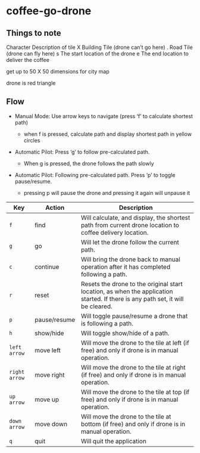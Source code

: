# coffee-go-drone

## Things to note

Character Description of tile 
X Building Tile (drone can’t go here) 
. Road Tile (drone can fly here) 
s The start location of the drone 
e The end location to deliver the coffee 

get up to 50 X 50 dimensions for city map

drone is red triangle


## Flow

- Manual Mode: Use arrow keys to navigate (press ‘f’ to calculate shortest path)
    - when f is pressed, calculate path and display shortest path in yellow circles

- Automatic Pilot: Press ‘g’ to follow pre-calculated path.
    - When g is pressed, the drone follows the path slowly 

- Automatic Pilot: Following pre-calculated path. Press ‘p’ to toggle pause/resume.
    - pressing p will pause the drone and pressing it again will unpause it


| Key          | Action        | Description                                                                                   |
|--------------|---------------|-----------------------------------------------------------------------------------------------|
| `f`          | find          | Will calculate, and display, the shortest path from current drone location to coffee delivery location. |
| `g`          | go            | Will let the drone follow the current path.                                                   |
| `c`          | continue      | Will bring the drone back to manual operation after it has completed following a path.        |
| `r`          | reset         | Resets the drone to the original start location, as when the application started. If there is any path set, it will be cleared. |
| `p`          | pause/resume  | Will toggle pause/resume a drone that is following a path.                                    |
| `h`          | show/hide     | Will toggle show/hide of a path.                                                              |
| `left arrow` | move left     | Will move the drone to the tile at left (if free) and only if drone is in manual operation.   |
| `right arrow`| move right    | Will move the drone to the tile at right (if free) and only if drone is in manual operation.  |
| `up arrow`   | move up       | Will move the drone to the tile at top (if free) and only if drone is in manual operation.    |
| `down arrow` | move down     | Will move the drone to the tile at bottom (if free) and only if drone is in manual operation. |
| `q`          | quit          | Will quit the application                                                                     |